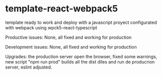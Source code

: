 # template-react-webpack5
template ready to work and deploy with a javascript proyect configurated with webpack using wpck5-react-typescript

Productive issues: None, all fixed and working for production

Development issues: None, all fixed and working for production

Upgrades: the production server open the browser, fixed some warnings, new script "npm run prod" builds all the dist diles and run de producrion server, eslint adjusted.

